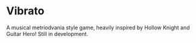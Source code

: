 # Vibrato
 A musical metriodvania style game, heavily inspired by Hollow Knight and Guitar Hero! Still in development. 
